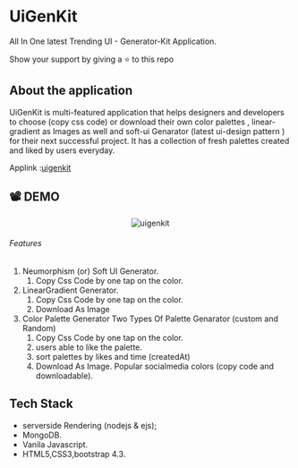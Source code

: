 # UiGenKit
 All In One latest Trending UI - Generator-Kit Application.
 
 Show your support by giving a ⭐ to this repo
## About the application
  UiGenKit is multi-featured application  that helps designers and developers to choose  (copy css code) or download their own color palettes , linear-gradient as Images as well and soft-ui Genarator (latest ui-design pattern ) for their next successful project.
It has a collection of fresh palettes created and liked by users everyday.

Applink :[uigenkit](https://uigenkit.herokuapp.com)

## :film_projector: DEMO
<p align="center">
<img src="./public/images/uigenkit.gif" alt="uigenkit">
</p>

###### Features
1. Neumorphism (or) Soft UI Generator.
    1. Copy Css Code  by one tap on the color.
2. LinearGradient Generator.
    1. Copy Css Code  by one tap on the color.
    2. Download As Image
3. Color Palette Generator
    Two Types Of Palette Genarator (custom and Random) 
    1. Copy Css Code by one tap on the color.
    2. users able to like the palette.
    3. sort palettes by likes and time (createdAt)
    4. Download As Image.
   Popular socialmedia colors (copy code and downloadable).

## Tech Stack
- serverside Rendering (nodejs & ejs);
- MongoDB.
- Vanila Javascript.
- HTML5,CSS3,bootstrap 4.3.


